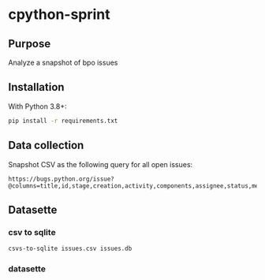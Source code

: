 # cpython-sprint

## Purpose

Analyze a snapshot of bpo issues

## Installation

With Python 3.8+:

```bash
pip install -r requirements.txt
```

## Data collection

Snapshot CSV as the following query for all open issues:

```
https://bugs.python.org/issue?@columns=title,id,stage,creation,activity,components,assignee,status,message_count&@filter=status&@pagesize=500&@startwith=0&status=1&@dispname=all%20open
```

## Datasette

### csv to sqlite

```bash
csvs-to-sqlite issues.csv issues.db
```

### datasette

